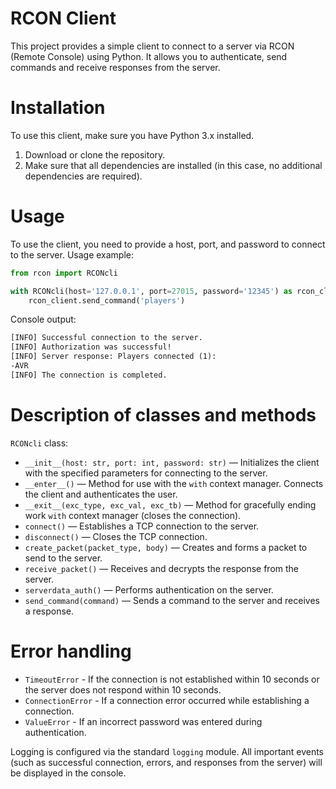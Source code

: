 # RCON Client
This project provides a simple client to connect to a server via RCON (Remote Console) using Python. It allows you to authenticate, send commands and receive responses from the server.

# Installation
To use this client, make sure you have Python 3.x installed.
1. Download or clone the repository.
2. Make sure that all dependencies are installed (in this case, no additional dependencies are required).

# Usage
To use the client, you need to provide a host, port, and password to connect to the server.
Usage example:
```python
from rcon import RCONcli

with RCONcli(host='127.0.0.1', port=27015, password='12345') as rcon_client:
    rcon_client.send_command('players')
```
Console output:
```txt
[INFO] Successful connection to the server.
[INFO] Authorization was successful!
[INFO] Server response: Players connected (1): 
-AVR
[INFO] The connection is completed.
```

# Description of classes and methods
`RCONcli` class:
- `__init__(host: str, port: int, password: str)` — Initializes the client with the specified parameters for connecting to the server.
- `__enter__()` — Method for use with the `with` context manager. Connects the client and authenticates the user.
- `__exit__(exc_type, exc_val, exc_tb)` — Method for gracefully ending work `with` context manager (closes the connection).
- `connect()` — Establishes a TCP connection to the server.
- `disconnect()` — Closes the TCP connection.
- `create_packet(packet_type, body)` — Creates and forms a packet to send to the server.
- `receive_packet()` — Receives and decrypts the response from the server.
- `serverdata_auth()` — Performs authentication on the server.
- `send_command(command)` — Sends a command to the server and receives a response.

# Error handling
- `TimeoutError` - If the connection is not established within 10 seconds or the server does not respond within 10 seconds.
- `ConnectionError` - If a connection error occurred while establishing a connection.
- `ValueError` - If an incorrect password was entered during authentication.

Logging is configured via the standard `logging` module. All important events (such as successful connection, errors, and responses from the server) will be displayed in the console.

